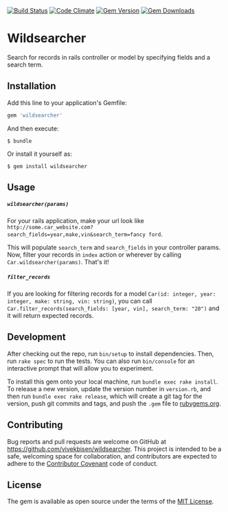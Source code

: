[![Build Status](https://travis-ci.org/vivekbisen/wildsearcher.svg)](https://travis-ci.org/vivekbisen/wildsearcher)
[![Code Climate](https://codeclimate.com/github/vivekbisen/wildsearcher/badges/gpa.svg)](https://codeclimate.com/github/vivekbisen/wildsearcher)
[![Gem Version](https://badge.fury.io/rb/wildsearcher.svg)](https://badge.fury.io/rb/wildsearcher)
[![Gem Downloads](https://img.shields.io/gem/dt/wildsearcher.svg)](https://rubygems.org/gems/wildsearcher) 

# Wildsearcher

Search for records in rails controller or model by specifying fields and a search term.

## Installation

Add this line to your application's Gemfile:

```ruby
gem 'wildsearcher'
```

And then execute:

    $ bundle

Or install it yourself as:

    $ gem install wildsearcher

## Usage

##### `wildsearcher(params)`

For your rails application, make your url look like `http://some.car_website.com?search_fields=year,make,vin&search_term=fancy ford`.

This will populate `search_term` and `search_fields` in your controller params. Now, filter your records in `index` action or wherever by calling `Car.wildsearcher(params)`. That's it!


##### `filter_records`

If you are looking for filtering records for a model `Car(id: integer, year: integer, make: string, vin: string)`, you can call `Car.filter_records(search_fields: [year, vin], search_term: "20")` and it will return expected records.

## Development

After checking out the repo, run `bin/setup` to install dependencies. Then, run `rake spec` to run the tests. You can also run `bin/console` for an interactive prompt that will allow you to experiment.

To install this gem onto your local machine, run `bundle exec rake install`. To release a new version, update the version number in `version.rb`, and then run `bundle exec rake release`, which will create a git tag for the version, push git commits and tags, and push the `.gem` file to [rubygems.org](https://rubygems.org).

## Contributing

Bug reports and pull requests are welcome on GitHub at https://github.com/vivekbisen/wildsearcher. This project is intended to be a safe, welcoming space for collaboration, and contributors are expected to adhere to the [Contributor Covenant](http://contributor-covenant.org) code of conduct.


## License

The gem is available as open source under the terms of the [MIT License](http://opensource.org/licenses/MIT).

